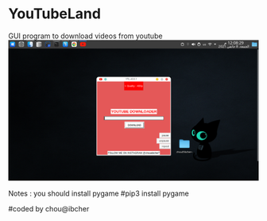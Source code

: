 # YouTubeLand
GUI program to download videos from youtube
![YTLv01](YTLv01.png)


Notes :
you should install pygame #pip3 install pygame

#coded by chou@ibcher
